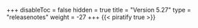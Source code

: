 +++
disableToc = false
hidden = true
title = "Version 5.27"
type = "releasenotes"
weight = -27
+++
{{< piratify true >}}
